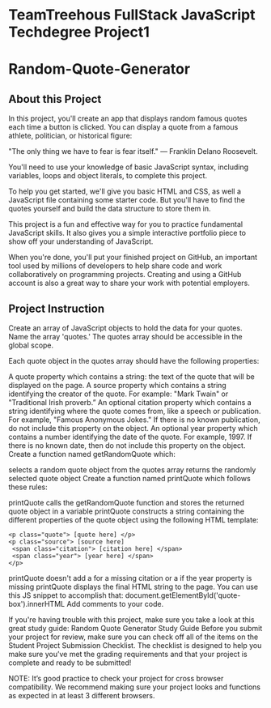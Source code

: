 # TeamTreehous FullStack JavaScript Techdegree Project1
# Random-Quote-Generator

## About this Project
In this project, you'll create an app that displays random famous quotes each time a button is clicked. You can display a quote from a famous athlete, politician, or historical figure:

"The only thing we have to fear is fear itself." — Franklin Delano Roosevelt.

You'll need to use your knowledge of basic JavaScript syntax, including variables, loops and object literals, to complete this project.

To help you get started, we'll give you basic HTML and CSS, as well a JavaScript file containing some starter code. But you'll have to find the quotes yourself and build the data structure to store them in.

This project is a fun and effective way for you to practice fundamental JavaScript skills. It also gives you a simple interactive portfolio piece to show off your understanding of JavaScript.

When you're done, you'll put your finished project on GitHub, an important tool used by millions of developers to help share code and work collaboratively on programming projects. Creating and using a GitHub account is also a great way to share your work with potential employers.


## Project Instruction
Create an array of JavaScript objects to hold the data for your quotes. Name the array 'quotes.' The quotes array should be accessible in the global scope.

Each quote object in the quotes array should have the following properties:

A quote property which contains a string: the text of the quote that will be displayed on the page.
A source property which contains a string identifying the creator of the quote. For example: "Mark Twain" or "Traditional Irish proverb.”
An optional citation property which contains a string identifying where the quote comes from, like a speech or publication. For example, "Famous Anonymous Jokes." If there is no known publication, do not include this property on the object.
An optional year property which contains a number identifying the date of the quote. For example, 1997. If there is no known date, then do not include this property on the object.
Create a function named getRandomQuote which:

selects a random quote object from the quotes array
returns the randomly selected quote object
Create a function named printQuote which follows these rules:

printQuote calls the getRandomQuote function and stores the returned quote object in a variable
printQuote constructs a string containing the different properties of the quote object using the following HTML template:

```
<p class="quote"> [quote here] </p>
<p class="source"> [source here]
 <span class="citation"> [citation here] </span>
 <span class="year"> [year here] </span>
</p>
```

printQuote doesn't add a <span class="citation"> for a missing citation or a <span class="year"> if the year property is missing
printQuote displays the final HTML string to the page. You can use this JS snippet to accomplish that: document.getElementById('quote-box').innerHTML
Add comments to your code.

If you're having trouble with this project, make sure you take a look at this great study guide: Random Quote Generator Study Guide Before you submit your project for review, make sure you can check off all of the items on the Student Project Submission Checklist. The checklist is designed to help you make sure you’ve met the grading requirements and that your project is complete and ready to be submitted!

NOTE: It’s good practice to check your project for cross browser compatibility. We recommend making sure your project looks and functions as expected in at least 3 different browsers.
